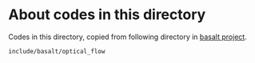 # About codes in this directory
Codes in this directory, copied from following directory in [basalt project](https://gitlab.com/VladyslavUsenko/basalt).
```
include/basalt/optical_flow
```
